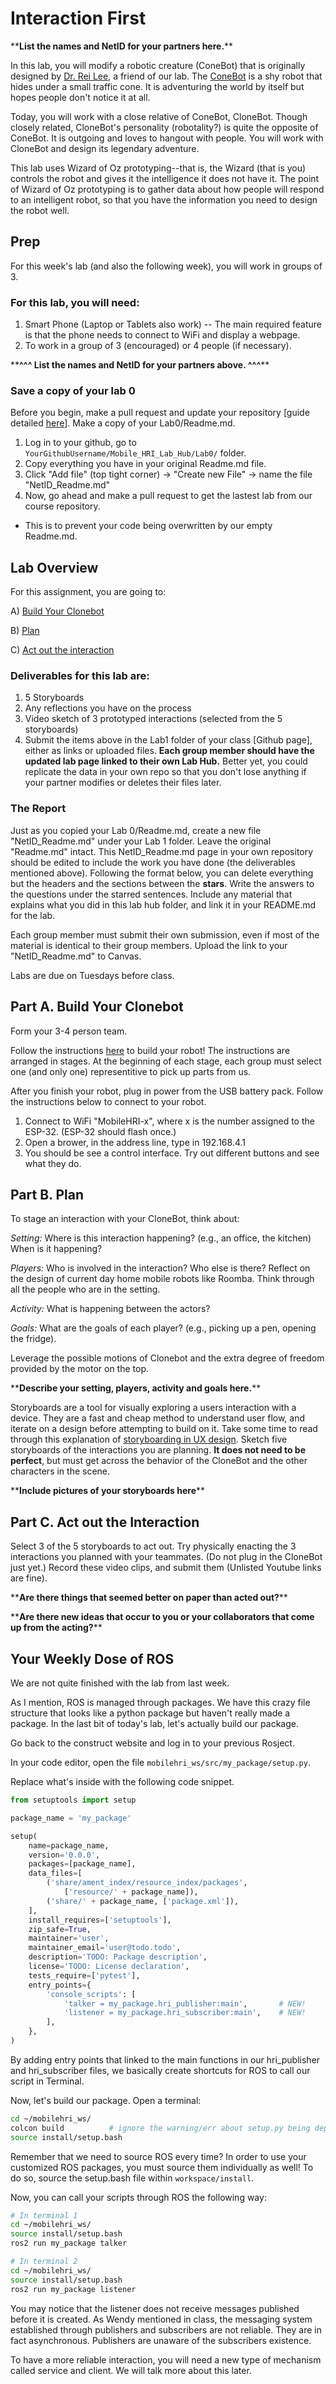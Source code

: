 # Interaction First
\*\***List the names and NetID for your partners here.**\*\*

In this lab, you will modify a robotic creature (ConeBot) that is originally designed by [Dr. Rei Lee](https://infosci.cornell.edu/~reilee/), a friend of our lab. The [ConeBot](https://infosci.cornell.edu/~reilee/ConeBot/) is a shy robot that hides under a small traffic cone. It is adventuring the world by itself but hopes people don't notice it at all.

Today, you will work with a close relative of ConeBot, CloneBot. Though closely related, CloneBot's personality (robotality?) is quite the opposite of ConeBot. It is outgoing and loves to hangout with people. You will work with CloneBot and design its legendary adventure. 

This lab uses Wizard of Oz prototyping--that is, the Wizard (that is you) controls the robot and gives it the intelligence it does not have it. The point of Wizard of Oz prototyping is to gather data about how people will respond to an intelligent robot, so that you have the information you need to design the robot well.

## Prep
For this week's lab (and also the following week), you will work in groups of 3.

### For this lab, you will need:
1. Smart Phone (Laptop or Tablets also work) -- The main required feature is that the phone needs to connect to WiFi and display a webpage.
2. To work in a group of 3 (encouraged) or 4 people (if necessary).

\*\***^^^ List the names and NetID for your partners above. ^^^**\*\*

### Save a copy of your lab 0
Before you begin, make a pull request and update your repository [guide detailed [here](https://github.com/FAR-Lab/Developing-and-Designing-Interactive-Devices/blob/2022Fall/readings/Submitting%20Labs.md)]. Make a copy of your Lab0/Readme.md.
1.  Log in to your github, go to `YourGithubUsername/Mobile_HRI_Lab_Hub/Lab0/` folder. 
2.  Copy everything you have in your original Readme.md file.
3.  Click "Add file" (top tight corner) -> "Create new File" -> name the file "NetID_Readme.md"
4.  Now, go ahead and make a pull request to get the lastest lab from our course repository.
* This is to prevent your code being overwritten by our empty Readme.md.

## Lab Overview
For this assignment, you are going to:

A) [Build Your Clonebot](#part-a-build-your-clonebot)

B) [Plan](#part-b-plan) 

C) [Act out the interaction](#part-c-act-out-the-interaction) 

### Deliverables for this lab are: 
1. 5 Storyboards
2. Any reflections you have on the process
3. Video sketch of 3 prototyped interactions (selected from the 5 storyboards)
4. Submit the items above in the Lab1 folder of your class [Github page], either as links or uploaded files. **Each group member should have the updated lab page linked to their own Lab Hub.** Better yet, you could replicate the data in your own repo so that you don't lose anything if your partner modifies or deletes their files later.

### The Report
Just as you copied your Lab 0/Readme.md, create a new file "NetID_Readme.md" under your Lab 1 folder. Leave the original "Readme.md" intact.
This NetID_Readme.md page in your own repository should be edited to include the work you have done (the deliverables mentioned above). Following the format below, you can delete everything but the headers and the sections between the **stars**. Write the answers to the questions under the starred sentences. Include any material that explains what you did in this lab hub folder, and link it in your README.md for the lab.

Each group member must submit their own submission, even if most of the material is identical to their group members. Upload the link to your "NetID_Readme.md" to Canvas. 

Labs are due on Tuesdays before class. 

## Part A. Build Your Clonebot
Form your 3-4 person team.

Follow the instructions [here](https://cornell.box.com/s/i0ykqbfz3y1fj195jax0s28v1n1vsx4o) to build your robot!
The instructions are arranged in stages. At the beginning of each stage, each group must select one (and only one) representitive to pick up parts from us. 

After you finish your robot, plug in power from the USB battery pack. Follow the instructions below to connect to your robot.
1. Connect to WiFi "MobileHRI-x", where x is the number assigned to the ESP-32. (ESP-32 should flash once.)
2. Open a brower, in the address line, type in 192.168.4.1
3. You should be see a control interface. Try out different buttons and see what they do.

## Part B. Plan 

To stage an interaction with your CloneBot, think about:

_Setting:_ Where is this interaction happening? (e.g., an office, the kitchen) When is it happening?

_Players:_ Who is involved in the interaction? Who else is there? Reflect on the design of current day home mobile robots like Roomba. Think through all the people who are in the setting.

_Activity:_ What is happening between the actors?

_Goals:_ What are the goals of each player? (e.g., picking up a pen, opening the fridge). 

Leverage the possible motions of Clonebot and the extra degree of freedom provided by the motor on the top.

\*\***Describe your setting, players, activity and goals here.**\*\*

Storyboards are a tool for visually exploring a users interaction with a device. They are a fast and cheap method to understand user flow, and iterate on a design before attempting to build on it. Take some time to read through this explanation of [storyboarding in UX design](https://www.smashingmagazine.com/2017/10/storyboarding-ux-design/). Sketch five storyboards of the interactions you are planning. **It does not need to be perfect**, but must get across the behavior of the CloneBot and the other characters in the scene. 

\*\***Include pictures of your storyboards here**\*\*


## Part C. Act out the Interaction

Select 3 of the 5 storyboards to act out. Try physically enacting the 3 interactions you planned with your teammates. (Do not plug in the CloneBot just yet.) Record these video clips, and submit them (Unlisted Youtube links are fine).

\*\***Are there things that seemed better on paper than acted out?**\*\*

\*\***Are there new ideas that occur to you or your collaborators that come up from the acting?**\*\*


## Your Weekly Dose of ROS

We are not quite finished with the lab from last week.

As I mention, ROS is managed through packages. We have this crazy file structure that looks like a python package but haven't really made a package.
In the last bit of today's lab, let's actually build our package.

Go back to the construct website and log in to your previous Rosject.

In your code editor, open the file `mobilehri_ws/src/my_package/setup.py`.

Replace what's inside with the following code snippet.

```python
from setuptools import setup

package_name = 'my_package'

setup(
    name=package_name,
    version='0.0.0',
    packages=[package_name],
    data_files=[
        ('share/ament_index/resource_index/packages',
            ['resource/' + package_name]),
        ('share/' + package_name, ['package.xml']),
    ],
    install_requires=['setuptools'],
    zip_safe=True,
    maintainer='user',
    maintainer_email='user@todo.todo',
    description='TODO: Package description',
    license='TODO: License declaration',
    tests_require=['pytest'],
    entry_points={
        'console_scripts': [
            'talker = my_package.hri_publisher:main',       # NEW!
            'listener = my_package.hri_subscriber:main',    # NEW!
        ],
    },
)

```

By adding entry points that linked to the main functions in our hri_publisher and hri_subscriber files, we basically create shortcuts for ROS to call our script in Terminal. 

Now, let's build our package. Open a terminal:
``` bash
cd ~/mobilehri_ws/
colcon build          # ignore the warning/err about setup.py being deprecated.
source install/setup.bash
```

Remember that we need to source ROS every time? In order to use your customized ROS packages, you must source them individually as well! To do so, source the setup.bash file within `workspace/install`.

Now, you can call your scripts through ROS the following way:

```bash
# In terminal 1
cd ~/mobilehri_ws/
source install/setup.bash
ros2 run my_package talker
```

```bash
# In terminal 2
cd ~/mobilehri_ws/
source install/setup.bash
ros2 run my_package listener
```

You may notice that the listener does not receive messages published before it is created. As Wendy mentioned in class, the messaging system established through publishers and subscribers are not reliable. They are in fact asynchronous. Publishers are unaware of the subscribers existence. 

To have a more reliable interaction, you will need a new type of mechanism called service and client. We will talk more about this later. 
